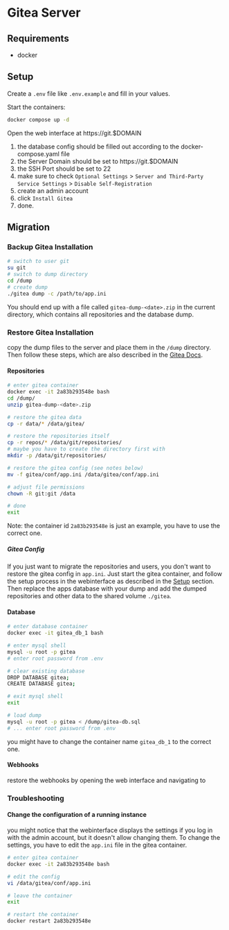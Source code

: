# Gitea Server

## Requirements

- docker

## Setup

Create a `.env` file like `.env.example` and fill in your values.

Start the containers:
```bash
docker compose up -d
```

Open the web interface at https://git.$DOMAIN

1. the database config should be filled out according to the docker-compose.yaml file
1. the Server Domain should be set to https://git.$DOMAIN
1. the SSH Port should be set to 22
1. make sure to check `Optional Settings` > `Server and Third-Party Service Settings` > `Disable Self-Registration`
1. create an admin account
1. click `Install Gitea`
1. done.

## Migration

### Backup Gitea Installation

```bash
# switch to user git
su git
# switch to dump directory
cd /dump
# create dump
./gitea dump -c /path/to/app.ini
```

You should end up with a file called `gitea-dump-<date>.zip` in the current directory, which contains all repositories and the database dump.

### Restore Gitea Installation

copy the dump files to the server and place them in the `/dump` directory. Then follow these steps, which are also described in the [Gitea Docs](https://docs.gitea.io/en-us/backup-and-restore/).

#### Repositories

```bash
# enter gitea container
docker exec -it 2a83b293548e bash
cd /dump/
unzip gitea-dump-<date>.zip

# restore the gitea data
cp -r data/* /data/gitea/

# restore the repositories itself
cp -r repos/* /data/git/repositories/
# maybe you have to create the directory first with 
mkdir -p /data/git/repositories/

# restore the gitea config (see notes below)
mv -f gitea/conf/app.ini /data/gitea/conf/app.ini

# adjust file permissions
chown -R git:git /data

# done
exit
```

Note: the container id `2a83b293548e` is just an example, you have to use the correct one.  

##### Gitea Config

If you just want to migrate the repositories and users, you don't want to restore the gitea config in `app.ini`. Just start the gitea container, and follow the setup process in the webinterface as described in the [Setup](#setup) section. Then replace the apps database with your dump and add the dumped repositories and other data to the shared volume `./gitea`.  

#### Database

```bash
# enter database container
docker exec -it gitea_db_1 bash

# enter mysql shell
mysql -u root -p gitea
# enter root password from .env

# clear existing database
DROP DATABASE gitea;
CREATE DATABASE gitea;

# exit mysql shell
exit

# load dump
mysql -u root -p gitea < /dump/gitea-db.sql
# ... enter root password from .env


```

you might have to change the container name `gitea_db_1` to the correct one.

#### Webhooks

restore the webhooks by opening the web interface and navigating to 

### Troubleshooting

#### Change the configuration of a running instance

you might notice that the webinterface displays the settings if you log in with the admin account, but it doesn't allow changing them. To change the settings, you have to edit the `app.ini` file in the gitea container.
    
```bash
# enter gitea container
docker exec -it 2a83b293548e bash

# edit the config
vi /data/gitea/conf/app.ini

# leave the container
exit

# restart the container
docker restart 2a83b293548e
```